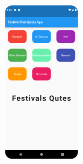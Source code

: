 <p>
  <img src="https://github.com/urvashi6065/FestivalPostApp_Project/blob/main/4.png" height="500"/>
</p>
